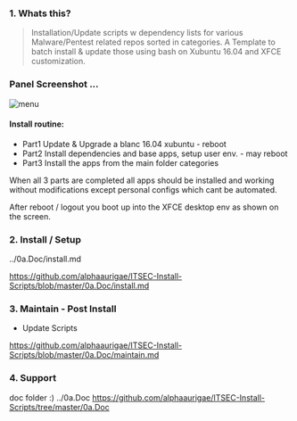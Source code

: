 
### 1. Whats this?

> Installation/Update scripts w dependency lists for various Malware/Pentest related repos sorted in categories.
> A Template to batch install & update those using bash on Xubuntu 16.04 and XFCE customization.

### Panel Screenshot ...
![menu](http://i.imgur.com/hUs1wM1.png)

#### Install routine:

- Part1 Update & Upgrade a blanc 16.04 xubuntu - reboot
- Part2 Install dependencies and base apps, setup user env. - may reboot
- Part3 Install the apps from the main folder categories

When all 3 parts are completed all apps should be installed and working without modifications except personal configs which cant be automated.

After reboot / logout you boot up into the XFCE desktop env as shown on the screen.


### 2. Install / Setup

../0a.Doc/install.md


https://github.com/alphaaurigae/ITSEC-Install-Scripts/blob/master/0a.Doc/install.md


### 3. Maintain - Post Install

- Update Scripts

https://github.com/alphaaurigae/ITSEC-Install-Scripts/blob/master/0a.Doc/maintain.md

### 4. Support

 doc folder :)
 ../0a.Doc
https://github.com/alphaaurigae/ITSEC-Install-Scripts/tree/master/0a.Doc
